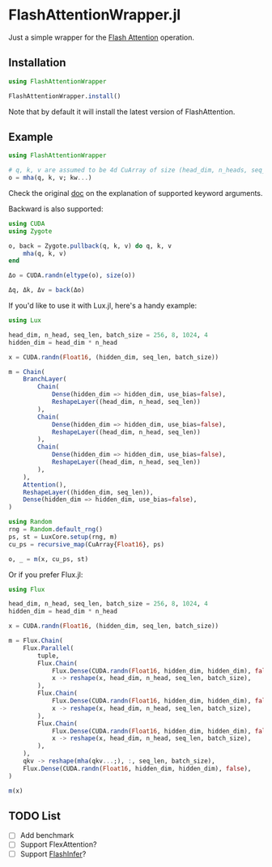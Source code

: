 # FlashAttentionWrapper.jl

Just a simple wrapper for the [Flash Attention](https://github.com/Dao-AILab/flash-attention) operation.

## Installation

```julia
using FlashAttentionWrapper

FlashAttentionWrapper.install()
```

Note that by default it will install the latest version of FlashAttention.

## Example

```julia
using FlashAttentionWrapper

# q, k, v are assumed to be 4d CuArray of size (head_dim, n_heads, seq_len, batch_size)
o = mha(q, k, v; kw...) 
```

Check the original [doc](https://github.com/Dao-AILab/flash-attention/tree/main?tab=readme-ov-file#how-to-use-flashattention) on the explanation of supported keyword arguments.

Backward is also supported:

```julia
using CUDA
using Zygote

o, back = Zygote.pullback(q, k, v) do q, k, v
    mha(q, k, v)
end

Δo = CUDA.randn(eltype(o), size(o))

Δq, Δk, Δv = back(Δo)
```

If you'd like to use it with Lux.jl, here's a handy example:

```julia
using Lux

head_dim, n_head, seq_len, batch_size = 256, 8, 1024, 4
hidden_dim = head_dim * n_head

x = CUDA.randn(Float16, (hidden_dim, seq_len, batch_size))

m = Chain(
    BranchLayer(
        Chain(
            Dense(hidden_dim => hidden_dim, use_bias=false),
            ReshapeLayer((head_dim, n_head, seq_len))
        ),
        Chain(
            Dense(hidden_dim => hidden_dim, use_bias=false),
            ReshapeLayer((head_dim, n_head, seq_len))
        ),
        Chain(
            Dense(hidden_dim => hidden_dim, use_bias=false),
            ReshapeLayer((head_dim, n_head, seq_len))
        ),
    ),
    Attention(),
    ReshapeLayer((hidden_dim, seq_len)),
    Dense(hidden_dim => hidden_dim, use_bias=false),
)

using Random
rng = Random.default_rng()
ps, st = LuxCore.setup(rng, m)
cu_ps = recursive_map(CuArray{Float16}, ps)

o, _ = m(x, cu_ps, st)
```

Or if you prefer Flux.jl:

```julia
using Flux

head_dim, n_head, seq_len, batch_size = 256, 8, 1024, 4
hidden_dim = head_dim * n_head

x = CUDA.randn(Float16, (hidden_dim, seq_len, batch_size))

m = Flux.Chain(
    Flux.Parallel(
        tuple,
        Flux.Chain(
            Flux.Dense(CUDA.randn(Float16, hidden_dim, hidden_dim), false),
            x -> reshape(x, head_dim, n_head, seq_len, batch_size),
        ),
        Flux.Chain(
            Flux.Dense(CUDA.randn(Float16, hidden_dim, hidden_dim), false),
            x -> reshape(x, head_dim, n_head, seq_len, batch_size),
        ),
        Flux.Chain(
            Flux.Dense(CUDA.randn(Float16, hidden_dim, hidden_dim), false),
            x -> reshape(x, head_dim, n_head, seq_len, batch_size),
        ),
    ),
    qkv -> reshape(mha(qkv...;), :, seq_len, batch_size),
    Flux.Dense(CUDA.randn(Float16, hidden_dim, hidden_dim), false),
)

m(x)
```

## TODO List

- [ ] Add benchmark
- [ ] Support FlexAttention?
- [ ] Support [FlashInfer](https://github.com/flashinfer-ai/flashinfer)?
